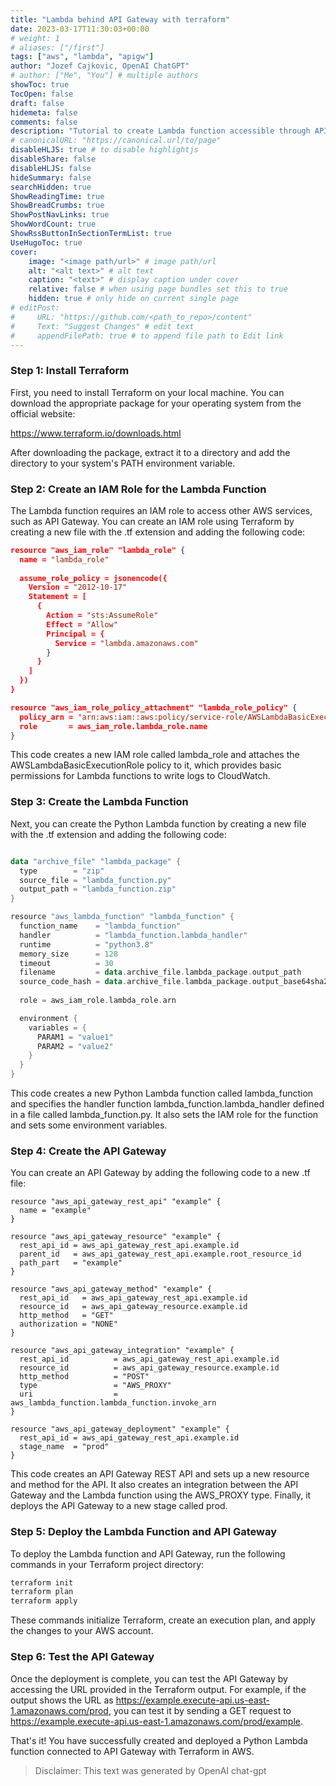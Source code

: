 ```yaml
---
title: "Lambda behind API Gateway with terraform"
date: 2023-03-17T11:30:03+00:00
# weight: 1
# aliases: ["/first"]
tags: ["aws", "lambda", "apigw"]
author: "Jozef Cajkovic, OpenAI ChatGPT"
# author: ["Me", "You"] # multiple authors
showToc: true
TocOpen: false
draft: false
hidemeta: false
comments: false
description: "Tutorial to create Lambda function accessible through API Gateway with terraform"
# canonicalURL: "https://canonical.url/to/page"
disableHLJS: true # to disable highlightjs
disableShare: false
disableHLJS: false
hideSummary: false
searchHidden: true
ShowReadingTime: true
ShowBreadCrumbs: true
ShowPostNavLinks: true
ShowWordCount: true
ShowRssButtonInSectionTermList: true
UseHugoToc: true
cover:
    image: "<image path/url>" # image path/url
    alt: "<alt text>" # alt text
    caption: "<text>" # display caption under cover
    relative: false # when using page bundles set this to true
    hidden: true # only hide on current single page
# editPost:
#     URL: "https://github.com/<path_to_repo>/content"
#     Text: "Suggest Changes" # edit text
#     appendFilePath: true # to append file path to Edit link
---
```


### Step 1: Install Terraform

First, you need to install Terraform on your local machine. You can download the appropriate package for your operating system from the official website:

https://www.terraform.io/downloads.html

After downloading the package, extract it to a directory and add the directory to your system's PATH environment variable.

### Step 2: Create an IAM Role for the Lambda Function

The Lambda function requires an IAM role to access other AWS services, such as API Gateway. You can create an IAM role using Terraform by creating a new file with the .tf extension and adding the following code:

``` json
resource "aws_iam_role" "lambda_role" {
  name = "lambda_role"
  
  assume_role_policy = jsonencode({
    Version = "2012-10-17"
    Statement = [
      {
        Action = "sts:AssumeRole"
        Effect = "Allow"
        Principal = {
          Service = "lambda.amazonaws.com"
        }
      }
    ]
  })
}

resource "aws_iam_role_policy_attachment" "lambda_role_policy" {
  policy_arn = "arn:aws:iam::aws:policy/service-role/AWSLambdaBasicExecutionRole"
  role       = aws_iam_role.lambda_role.name
}
```

This code creates a new IAM role called lambda_role and attaches the AWSLambdaBasicExecutionRole policy to it, which provides basic permissions for Lambda functions to write logs to CloudWatch.

### Step 3: Create the Lambda Function

Next, you can create the Python Lambda function by creating a new file with the .tf extension and adding the following code:

``` kotlin

data "archive_file" "lambda_package" {
  type        = "zip"
  source_file = "lambda_function.py"
  output_path = "lambda_function.zip"
}

resource "aws_lambda_function" "lambda_function" {
  function_name    = "lambda_function"
  handler          = "lambda_function.lambda_handler"
  runtime          = "python3.8"
  memory_size      = 128
  timeout          = 30
  filename         = data.archive_file.lambda_package.output_path
  source_code_hash = data.archive_file.lambda_package.output_base64sha256
  
  role = aws_iam_role.lambda_role.arn

  environment {
    variables = {
      PARAM1 = "value1"
      PARAM2 = "value2"
    }
  }
}
```
This code creates a new Python Lambda function called lambda_function and specifies the handler function lambda_function.lambda_handler defined in a file called lambda_function.py. It also sets the IAM role for the function and sets some environment variables.

### Step 4: Create the API Gateway

You can create an API Gateway by adding the following code to a new .tf file:

```
resource "aws_api_gateway_rest_api" "example" {
  name = "example"
}

resource "aws_api_gateway_resource" "example" {
  rest_api_id = aws_api_gateway_rest_api.example.id
  parent_id   = aws_api_gateway_rest_api.example.root_resource_id
  path_part   = "example"
}

resource "aws_api_gateway_method" "example" {
  rest_api_id   = aws_api_gateway_rest_api.example.id
  resource_id   = aws_api_gateway_resource.example.id
  http_method   = "GET"
  authorization = "NONE"
}

resource "aws_api_gateway_integration" "example" {
  rest_api_id          = aws_api_gateway_rest_api.example.id
  resource_id          = aws_api_gateway_resource.example.id
  http_method          = "POST"
  type                 = "AWS_PROXY"
  uri                  = aws_lambda_function.lambda_function.invoke_arn
}

resource "aws_api_gateway_deployment" "example" {
  rest_api_id = aws_api_gateway_rest_api.example.id
  stage_name  = "prod"
}
```

This code creates an API Gateway REST API and sets up a new resource and method for the API. It also creates an integration between the API Gateway and the Lambda function using the AWS_PROXY type. Finally, it deploys the API Gateway to a new stage called prod.

### Step 5: Deploy the Lambda Function and API Gateway

To deploy the Lambda function and API Gateway, run the following commands in your Terraform project directory:

```bash
terraform init
terraform plan
terraform apply
```

These commands initialize Terraform, create an execution plan, and apply the changes to your AWS account.

### Step 6: Test the API Gateway

Once the deployment is complete, you can test the API Gateway by accessing the URL provided in the Terraform output. For example, if the output shows the URL as https://example.execute-api.us-east-1.amazonaws.com/prod, you can test it by sending a GET request to https://example.execute-api.us-east-1.amazonaws.com/prod/example.

That's it! You have successfully created and deployed a Python Lambda function connected to API Gateway with Terraform in AWS.

> Disclaimer: This text was generated by OpenAI chat-gpt
